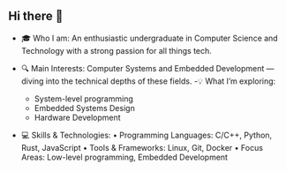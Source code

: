 ## Hi there 👋

-  🎓 Who I am:
An enthusiastic undergraduate in Computer Science and Technology with a strong passion for all things tech.
- 🔍 Main Interests:
Computer Systems and Embedded Development — diving into the technical depths of these fields.
  -💡 What I’m exploring:
	- System-level programming
	- Embedded Systems Design
  - Hardware Development

- 💻 Skills & Technologies:
	•	Programming Languages: C/C++, Python, Rust, JavaScript
	•	Tools & Frameworks: Linux, Git, Docker
	•	Focus Areas: Low-level programming, Embedded Development

